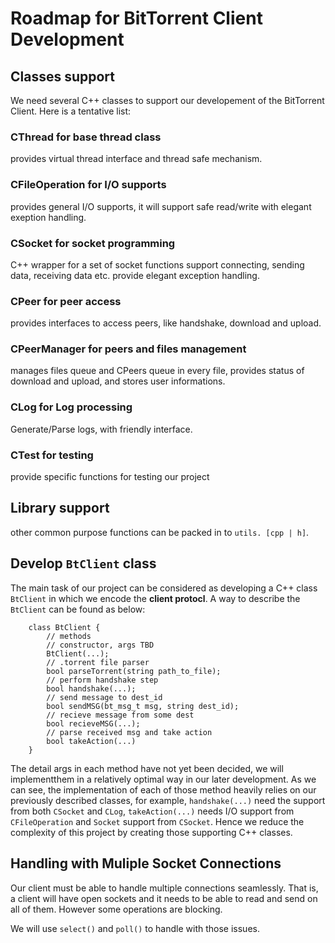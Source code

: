 # Roadmap for BitTorrent Client Development
## Classes support
We need several C++ classes to support our developement of the BitTorrent Client.
Here is a tentative list:
### **CThread** for base thread class
provides virtual thread interface and thread safe mechanism.

### **CFileOperation** for I/O supports
provides general I/O supports, it will support
safe read/write with elegant exeption handling.

### **CSocket** for socket programming
C++ wrapper for a set of socket functions
support connecting, sending data, receiving data etc.
provide elegant exception handling.

### **CPeer** for peer access
provides interfaces to access peers, like handshake, download and upload.

### **CPeerManager** for peers and files management
manages files queue and CPeers queue in every file, provides status of download and upload, and stores user informations.

### **CLog** for Log processing
Generate/Parse logs, with friendly interface.

### **CTest** for testing
provide specific functions for testing our project


## Library support
other common purpose functions can be packed in to `utils. [cpp | h]`.


## Develop `BtClient` class
The main task of our project can be considered as developing
a C++ class `BtClient` in which we encode the **client protocl**.
A way to describe the `BtClient` can be found as below:

``` 
	class BtClient {
		// methods
		// constructor, args TBD
		BtClient(...);
		// .torrent file parser
		bool parseTorrent(string path_to_file);
		// perform handshake step
		bool handshake(...);
		// send message to dest_id
		bool sendMSG(bt_msg_t msg, string dest_id);
		// recieve message from some dest
		bool recieveMSG(...);
		// parse received msg and take action
		bool takeAction(...)
	}

```
The detail args in each method have not yet been decided, we will implementthem in a relatively optimal way in our later development.
As we can see, the implementation of each of those method heavily relies on our previously described classes, for example, `handshake(...)` need the support from both `CSocket` and `CLog`, `takeAction(...)` needs I/O support from `CFileOperation` and `Socket` support from `CSocket`. Hence we reduce the complexity of this project by creating those supporting C++ classes.

## Handling with Muliple Socket Connections
Our client must be able to handle multiple connections seamlessly. That is, a client will have open sockets and it needs to be able to read and send on all of them. However some operations are blocking.

We will use `select()` and `poll()` to handle with those issues.
